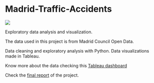# Madrid-Traffic-Accidents

![](https://github.com/elesalgueiro/IBM-COURSERA-CAPSTONE-PROJECT---The-Battle-of-Neighborghoods/blob/main/Vegan%20Image%20RM.jpg)

Exploratory data analysis and visualization.

The data used in this project is from Madrid Council Open Data. 

Data cleaning and exploratory analysis with Python. Data visualizations made in Tableau. 

Know more about the data checking this [Tableau dashboard](https://public.tableau.com/app/profile/elena.salgueiro/viz/EDAaccidentes/Dashboard1)

Check the [final report](https://github.com/elesalgueiro/Madrid-Traffic-Accidents/blob/main/Final_Report.pdf) of the project.


